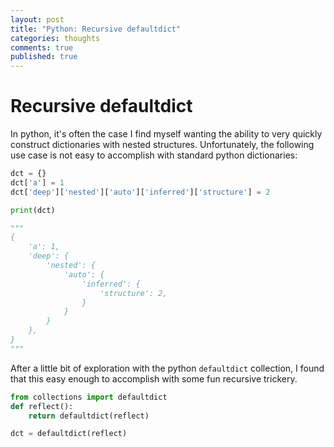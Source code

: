 ```yaml
---
layout: post
title: "Python: Recursive defaultdict"
categories: thoughts
comments: true
published: true 
---
```


# Recursive defaultdict

In python, it's often the case I find myself wanting the ability to very quickly construct dictionaries with nested structures. 
Unfortunately, the following use case is not easy to accomplish with standard python dictionaries:

```python
dct = {}
dct['a'] = 1
dct['deep']['nested']['auto']['inferred']['structure'] = 2

print(dct)

"""
{
    'a': 1,
    'deep': {
        'nested': {
            'auto': {
                'inferred': {
                    'structure': 2,
                }
            }
        }
    },
}
"""

```


After a little bit of exploration with the python `defaultdict` collection, I found that this easy enough to accomplish with some fun recursive trickery.

```python
from collections import defaultdict
def reflect():
    return defaultdict(reflect)

dct = defaultdict(reflect)
```

